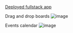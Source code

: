 [Deployed fullstack app](https://warm-heliotrope-695459.netlify.app/login)

Drag and drop boards
![image](https://user-images.githubusercontent.com/94064986/210304138-7fb00e3c-39c5-4450-9a3c-6d539c9f63fc.png)

Events calendar
![image](https://user-images.githubusercontent.com/94064986/210304237-d7aee1c1-4261-41af-b47f-3fb6752c6df5.png)
